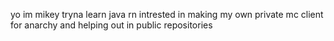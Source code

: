 yo im mikey
tryna learn java rn
intrested in making my own private mc client for anarchy
and helping out in public repositories 

<!---
Ic3-Fir3/Ic3-Fir3 is a ✨ special ✨ repository because its `README.md` (this file) appears on your GitHub profile.
You can click the Preview link to take a look at your changes.
--->
